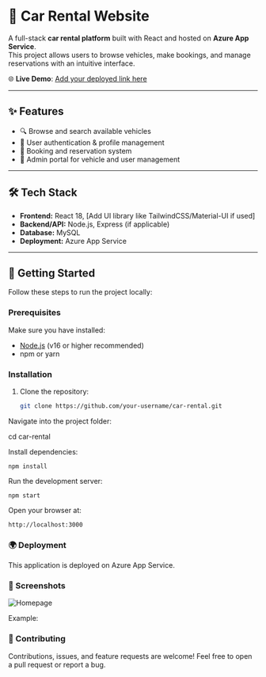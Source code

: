 # 🚗 Car Rental Website

A full-stack **car rental platform** built with React and hosted on **Azure App Service**.  
This project allows users to browse vehicles, make bookings, and manage reservations with an intuitive interface.

🌐 **Live Demo**: [Add your deployed link here](https://www.htetvehiclerental.com)

---

## ✨ Features
- 🔍 Browse and search available vehicles  
- 👤 User authentication & profile management  
- 📅 Booking and reservation system  
- 👤 Admin portal for vehicle and user management

---

## 🛠️ Tech Stack
- **Frontend:** React 18, [Add UI library like TailwindCSS/Material-UI if used]  
- **Backend/API:** Node.js, Express (if applicable)  
- **Database:** MySQL
- **Deployment:** Azure App Service  

---

## 🚀 Getting Started

Follow these steps to run the project locally:

### Prerequisites
Make sure you have installed:
- [Node.js](https://nodejs.org/) (v16 or higher recommended)
- npm or yarn

### Installation


1. Clone the repository:
   ```bash
   git clone https://github.com/your-username/car-rental.git

Navigate into the project folder:

cd car-rental

Install dependencies:

    npm install

Run the development server:

    npm start

Open your browser at:

    http://localhost:3000

### 🌍 Deployment

This application is deployed on Azure App Service.

### 📸 Screenshots
![Homepage](screenshots/part1.png)

Example:
### 🤝 Contributing

Contributions, issues, and feature requests are welcome!
Feel free to open a pull request or report a bug.